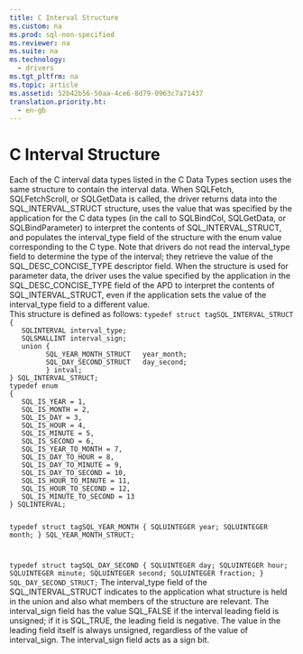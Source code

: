 ```yaml
---
title: C Interval Structure
ms.custom: na
ms.prod: sql-non-specified
ms.reviewer: na
ms.suite: na
ms.technology: 
  - drivers
ms.tgt_pltfrm: na
ms.topic: article
ms.assetid: 52b42b56-50aa-4ce6-8d79-0963c7a71437
translation.priority.ht: 
  - en-gb
---
```

# C Interval Structure
<?xml version="1.0" encoding="utf-8"?>
<developerReferenceWithoutSyntaxDocument xmlns="http://ddue.schemas.microsoft.com/authoring/2003/5" xmlns:xlink="http://www.w3.org/1999/xlink" xmlns:xsi="http://www.w3.org/2001/XMLSchema-instance" xsi:schemaLocation="http://ddue.schemas.microsoft.com/authoring/2003/5 http://dduestorage.blob.core.windows.net/ddueschema/developer.xsd">
  <introduction>
    <para>Each of the C interval data types listed in the <legacyLink xlink:href="b681d260-3dbb-47df-a616-4910d727add7">C Data Types</legacyLink> section uses the same structure to contain the interval data. When <legacyBold>SQLFetch</legacyBold>, <legacyBold>SQLFetchScroll</legacyBold>, or <legacyBold>SQLGetData</legacyBold> is called, the driver returns data into the SQL_INTERVAL_STRUCT structure, uses the value that was specified by the application for the C data types (in the call to <legacyBold>SQLBindCol</legacyBold>, <legacyBold>SQLGetData</legacyBold>, or <legacyBold>SQLBindParameter</legacyBold>) to interpret the contents of SQL_INTERVAL_STRUCT, and populates the <legacyItalic>interval_type</legacyItalic> field of the structure with the <legacyItalic>enum</legacyItalic> value corresponding to the C type. Note that drivers do not read the <legacyItalic>interval_type</legacyItalic> field to determine the type of the interval; they retrieve the value of the SQL_DESC_CONCISE_TYPE descriptor field. When the structure is used for parameter data, the driver uses the value specified by the application in the SQL_DESC_CONCISE_TYPE field of the APD to interpret the contents of SQL_INTERVAL_STRUCT, even if the application sets the value of the <legacyItalic>interval_type</legacyItalic> field to a different value.</para>
  </introduction>
  <section>
    <content>
      <para>This structure is defined as follows:</para>
      <code>typedef struct tagSQL_INTERVAL_STRUCT
{
   SQLINTERVAL interval_type; 
   SQLSMALLINT interval_sign;
   union {
         SQL_YEAR_MONTH_STRUCT   year_month;
         SQL_DAY_SECOND_STRUCT   day_second;
         } intval;
} SQL_INTERVAL_STRUCT;
typedef enum 
{
   SQL_IS_YEAR = 1,
   SQL_IS_MONTH = 2,
   SQL_IS_DAY = 3,
   SQL_IS_HOUR = 4,
   SQL_IS_MINUTE = 5,
   SQL_IS_SECOND = 6,
   SQL_IS_YEAR_TO_MONTH = 7,
   SQL_IS_DAY_TO_HOUR = 8,
   SQL_IS_DAY_TO_MINUTE = 9,
   SQL_IS_DAY_TO_SECOND = 10,
   SQL_IS_HOUR_TO_MINUTE = 11,
   SQL_IS_HOUR_TO_SECOND = 12,
   SQL_IS_MINUTE_TO_SECOND = 13
} SQLINTERVAL;

typedef struct tagSQL_YEAR_MONTH
{
   SQLUINTEGER year;
   SQLUINTEGER month; 
} SQL_YEAR_MONTH_STRUCT;

typedef struct tagSQL_DAY_SECOND
{
   SQLUINTEGER day;
   SQLUINTEGER hour;
   SQLUINTEGER minute;
   SQLUINTEGER second;
   SQLUINTEGER fraction;
} SQL_DAY_SECOND_STRUCT;</code>
      <para>The <legacyItalic>interval_type</legacyItalic> field of the SQL_INTERVAL_STRUCT indicates to the application what structure is held in the union and also what members of the structure are relevant. The <legacyItalic>interval_sign</legacyItalic> field has the value SQL_FALSE if the interval leading field is unsigned; if it is SQL_TRUE, the leading field is negative. The value in the leading field itself is always unsigned, regardless of the value of <legacyItalic>interval_sign</legacyItalic>. The <legacyItalic>interval_sign</legacyItalic> field acts as a sign bit.</para>
    </content>
  </section>
  <relatedTopics />
</developerReferenceWithoutSyntaxDocument>